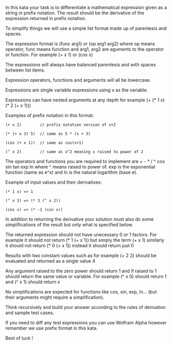 In this kata your task is to differentiate a mathematical expression given as a string in prefix notation. The result should be the derivative of the expression returned in prefix notation.

To simplify things we will use a simple list format made up of parentesis and spaces.

The expression format is (func arg1) or (op arg1 arg2) where op means operator, func means function and arg1, arg2 are aguments to the operator or function. For example (+ x 1) or (cos x)

The expressions will always have balanced parentesis and with spaces between list items.

Expression operators, functions and arguments will all be lowercase.

Expressions are single variable expressions using x as the variable.

Expressions can have nested arguments at any depth for example (+ (* 1 x) (* 2 (+ x 1)))

Examples of prefix notation in this format:
```
(+ x 2)        // prefix notation version of x+2

(* (+ x 3) 5)  // same as 5 * (x + 3)

(cos (+ x 1))  // same as cos(x+1)

(^ x 2)        // same as x^2 meaning x raised to power of 2
```
The operators and functions you are required to implement are + - * / ^ cos sin tan exp ln where ^ means raised to power of. exp is the exponential function (same as e^x) and ln is the natural logarithm (base e).

Example of input values and their derivatives:
```
(* 1 x) => 1

(^ x 3) => (* 3 (^ x 2))

(cos x) => (* -1 (sin x))
```
In addition to returning the derivative your solution must also do some simplifications of the result but only what is specified below.

The returned expression should not have unecessary 0 or 1 factors. For example it should not return (* 1 (+ x 1)) but simply the term (+ x 1) similarly it should not return (* 0 (+ x 1)) instead it should return just 0

Results with two constant values such as for example (+ 2 2) should be evaluated and returned as a single value 4

Any argument raised to the zero power should return 1 and if raised to 1 should return the same value or variable. For example (^ x 0) should return 1 and (^ x 1) should return x

No simplifications are expected for functions like cos, sin, exp, ln... (but their arguments might require a simplification).

Think recursively and build your answer according to the rules of derivation and sample test cases.

If you need to diff any test expressions you can use Wolfram Alpha however remember we use prefix format in this kata.

Best of luck !